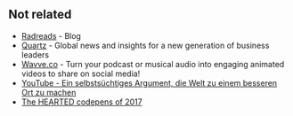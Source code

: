 ## Not related
- [Radreads](https://radreads.co/) - Blog
- [Quartz](https://qz.com/about/) - Global news and insights for a new generation of business leaders
- [Wavve.co](https://wavve.co/) - Turn your podcast or musical audio into engaging animated videos to share on social media!
- [YouTube - Ein selbstsüchtiges Argument, die Welt zu einem besseren Ort zu machen](https://www.youtube.com/watch?v=rvskMHn0sqQ)
- [The HEARTED codepens of 2017](https://codepen.io/2017/popular/pens/)
